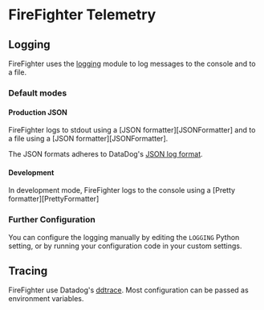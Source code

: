 # FireFighter Telemetry

## Logging

FireFighter uses the [logging](https://docs.python.org/3/library/logging.html) module to log messages to the console and to a file.

### Default modes

#### Production JSON

FireFighter logs to stdout using a [JSON formatter][JSONFormatter] and to a file using a [JSON formatter][JSONFormatter].

The JSON formats adheres to DataDog's [JSON log format](https://docs.datadoghq.com/logs/log_collection/python/?tab=standard#json-format).

#### Development

In development mode, FireFighter logs to the console using a [Pretty formatter][PrettyFormatter]

### Further Configuration

You can configure the logging manually by editing the `LOGGING` Python setting, or by running your configuration code in your custom settings.

## Tracing

FireFighter use Datadog's [ddtrace](https://ddtrace.readthedocs.io/en/stable/index.html). Most configuration can be passed as environment variables.
